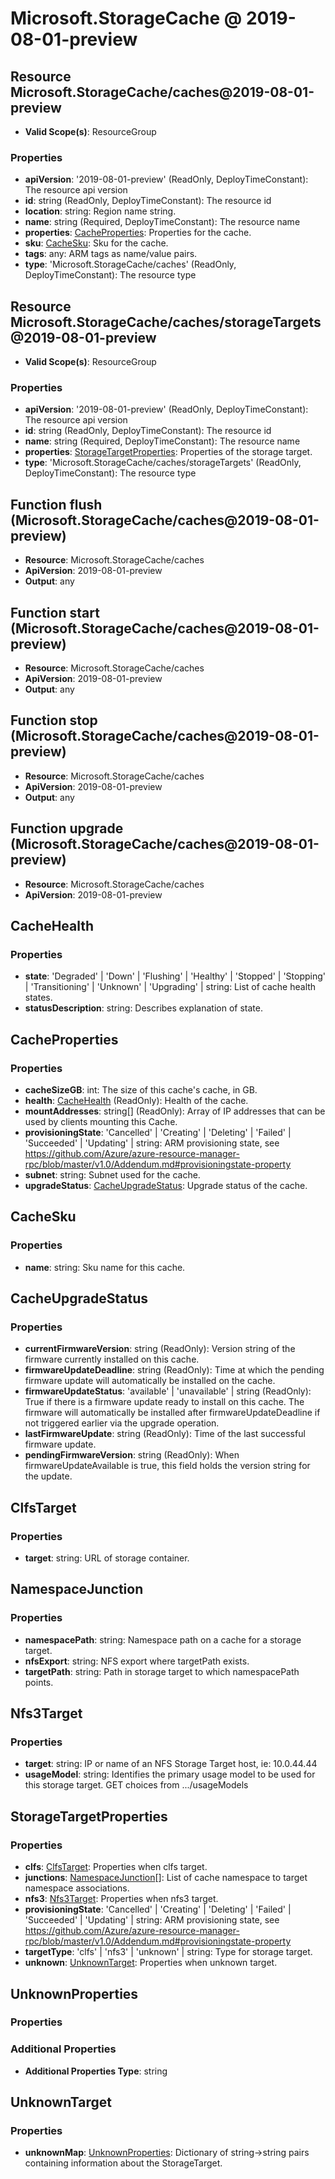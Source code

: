 # Microsoft.StorageCache @ 2019-08-01-preview

## Resource Microsoft.StorageCache/caches@2019-08-01-preview
* **Valid Scope(s)**: ResourceGroup
### Properties
* **apiVersion**: '2019-08-01-preview' (ReadOnly, DeployTimeConstant): The resource api version
* **id**: string (ReadOnly, DeployTimeConstant): The resource id
* **location**: string: Region name string.
* **name**: string (Required, DeployTimeConstant): The resource name
* **properties**: [CacheProperties](#cacheproperties): Properties for the cache.
* **sku**: [CacheSku](#cachesku): Sku for the cache.
* **tags**: any: ARM tags as name/value pairs.
* **type**: 'Microsoft.StorageCache/caches' (ReadOnly, DeployTimeConstant): The resource type

## Resource Microsoft.StorageCache/caches/storageTargets@2019-08-01-preview
* **Valid Scope(s)**: ResourceGroup
### Properties
* **apiVersion**: '2019-08-01-preview' (ReadOnly, DeployTimeConstant): The resource api version
* **id**: string (ReadOnly, DeployTimeConstant): The resource id
* **name**: string (Required, DeployTimeConstant): The resource name
* **properties**: [StorageTargetProperties](#storagetargetproperties): Properties of the storage target.
* **type**: 'Microsoft.StorageCache/caches/storageTargets' (ReadOnly, DeployTimeConstant): The resource type

## Function flush (Microsoft.StorageCache/caches@2019-08-01-preview)
* **Resource**: Microsoft.StorageCache/caches
* **ApiVersion**: 2019-08-01-preview
* **Output**: any

## Function start (Microsoft.StorageCache/caches@2019-08-01-preview)
* **Resource**: Microsoft.StorageCache/caches
* **ApiVersion**: 2019-08-01-preview
* **Output**: any

## Function stop (Microsoft.StorageCache/caches@2019-08-01-preview)
* **Resource**: Microsoft.StorageCache/caches
* **ApiVersion**: 2019-08-01-preview
* **Output**: any

## Function upgrade (Microsoft.StorageCache/caches@2019-08-01-preview)
* **Resource**: Microsoft.StorageCache/caches
* **ApiVersion**: 2019-08-01-preview

## CacheHealth
### Properties
* **state**: 'Degraded' | 'Down' | 'Flushing' | 'Healthy' | 'Stopped' | 'Stopping' | 'Transitioning' | 'Unknown' | 'Upgrading' | string: List of cache health states.
* **statusDescription**: string: Describes explanation of state.

## CacheProperties
### Properties
* **cacheSizeGB**: int: The size of this cache's cache, in GB.
* **health**: [CacheHealth](#cachehealth) (ReadOnly): Health of the cache.
* **mountAddresses**: string[] (ReadOnly): Array of IP addresses that can be used by clients mounting this Cache.
* **provisioningState**: 'Cancelled' | 'Creating' | 'Deleting' | 'Failed' | 'Succeeded' | 'Updating' | string: ARM provisioning state, see https://github.com/Azure/azure-resource-manager-rpc/blob/master/v1.0/Addendum.md#provisioningstate-property
* **subnet**: string: Subnet used for the cache.
* **upgradeStatus**: [CacheUpgradeStatus](#cacheupgradestatus): Upgrade status of the cache.

## CacheSku
### Properties
* **name**: string: Sku name for this cache.

## CacheUpgradeStatus
### Properties
* **currentFirmwareVersion**: string (ReadOnly): Version string of the firmware currently installed on this cache.
* **firmwareUpdateDeadline**: string (ReadOnly): Time at which the pending firmware update will automatically be installed on the cache.
* **firmwareUpdateStatus**: 'available' | 'unavailable' | string (ReadOnly): True if there is a firmware update ready to install on this cache.  The firmware will automatically be installed after firmwareUpdateDeadline if not triggered earlier via the upgrade operation.
* **lastFirmwareUpdate**: string (ReadOnly): Time of the last successful firmware update.
* **pendingFirmwareVersion**: string (ReadOnly): When firmwareUpdateAvailable is true, this field holds the version string for the update.

## ClfsTarget
### Properties
* **target**: string: URL of storage container.

## NamespaceJunction
### Properties
* **namespacePath**: string: Namespace path on a cache for a storage target.
* **nfsExport**: string: NFS export where targetPath exists.
* **targetPath**: string: Path in storage target to which namespacePath points.

## Nfs3Target
### Properties
* **target**: string: IP or name of an NFS Storage Target host, ie: 10.0.44.44
* **usageModel**: string: Identifies the primary usage model to be used for this storage target.   GET choices from .../usageModels

## StorageTargetProperties
### Properties
* **clfs**: [ClfsTarget](#clfstarget): Properties when clfs target.
* **junctions**: [NamespaceJunction](#namespacejunction)[]: List of cache namespace to target namespace associations.
* **nfs3**: [Nfs3Target](#nfs3target): Properties when nfs3 target.
* **provisioningState**: 'Cancelled' | 'Creating' | 'Deleting' | 'Failed' | 'Succeeded' | 'Updating' | string: ARM provisioning state, see https://github.com/Azure/azure-resource-manager-rpc/blob/master/v1.0/Addendum.md#provisioningstate-property
* **targetType**: 'clfs' | 'nfs3' | 'unknown' | string: Type for storage target.
* **unknown**: [UnknownTarget](#unknowntarget): Properties when unknown target.

## UnknownProperties
### Properties
### Additional Properties
* **Additional Properties Type**: string

## UnknownTarget
### Properties
* **unknownMap**: [UnknownProperties](#unknownproperties): Dictionary of string->string pairs containing information about the StorageTarget.

